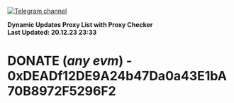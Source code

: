 [![Telegram channel](https://img.shields.io/endpoint?url=https://runkit.io/damiankrawczyk/telegram-badge/branches/master?url=https://t.me/n4z4v0d)](https://t.me/n4z4v0d) 

**Dynamic Updates Proxy List with Proxy Checker**  
**Last Updated: 20.12.23 23:33**

# DONATE (_any evm_) - 0xDEADf12DE9A24b47Da0a43E1bA70B8972F5296F2
